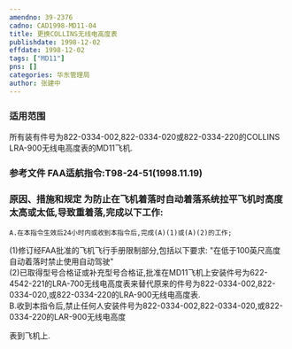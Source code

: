 ```yaml
---
amendno: 39-2376  
cadno: CAD1998-MD11-04  
title: 更换COLLINS无线电高度表  
publishdate: 1998-12-02  
effdate: 1998-12-02  
tags: ["MD11"]  
pns: []  
categories: 华东管理局  
author: 张建中  
---
```

  
### 适用范围  
所有装有件号为822-0334-002,822-0334-020或822-0334-220的COLLINS LRA-900无线电高度表的MD11飞机.  
  
<!--more-->  
### 参考文件    FAA适航指令:T98-24-51(1998.11.19)  
  
### 原因、措施和规定 为防止在飞机着落时自动着落系统拉平飞机时高度太高或太低,导致重着落,完成以下工作:  
    A.在本指令生效后24小时内或收到本指令后,完成(A)(1)或(A)(2)的工作;  
(1)修订经FAA批准的飞机飞行手册限制部分,包括以下要求: "在低于100英尺高度自动着落时禁止使用自动驾驶"  
(2)已取得型号合格证或补充型号合格证,批准在MD11飞机上安装件号为622-4542-221的LRA-700无线电高度表来替代原来的件号为822-0334-002,822-0334-020,或822-0334-220的LRA-900无线电高度表.  
    B.收到本指令后,禁止任何人安装件号为822-0334-002,822-0334-020,或822-0334-220的LAR-900无线电高度  
  
      
表到飞机上.  
